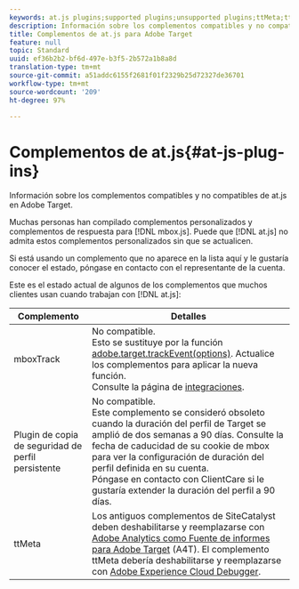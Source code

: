 ```yaml
---
keywords: at.js plugins;supported plugins;unsupported plugins;ttMeta;ttmeta;mboxTrack
description: Información sobre los complementos compatibles y no compatibles de at.js para Adobe Target.
title: Complementos de at.js para Adobe Target
feature: null
topic: Standard
uuid: ef36b2b2-bf6d-497e-b3f5-2b572a1b8a8d
translation-type: tm+mt
source-git-commit: a51addc6155f2681f01f2329b25d72327de36701
workflow-type: tm+mt
source-wordcount: '209'
ht-degree: 97%

---
```



# Complementos de at.js{#at-js-plug-ins}

Información sobre los complementos compatibles y no compatibles de at.js en Adobe Target.

Muchas personas han compilado complementos personalizados y complementos de respuesta para [!DNL mbox.js]. Puede que [!DNL at.js] no admita estos complementos personalizados sin que se actualicen.

Si está usando un complemento que no aparece en la lista aquí y le gustaría conocer el estado, póngase en contacto con el representante de la cuenta.

Este es el estado actual de algunos de los complementos que muchos clientes usan cuando trabajan con [!DNL at.js]:

| Complemento | Detalles |
|--- |--- |
| mboxTrack | No compatible.<br>Esto se sustituye por la función [adobe.target.trackEvent(options)](/help/c-implementing-target/c-implementing-target-for-client-side-web/adobe-target-trackevent.md). Actualice los complementos para aplicar la nueva función.<br>Consulte la página de [integraciones](/help/c-implementing-target/c-implementing-target-for-client-side-web/c-how-atjs-works/target-atjs-integrations.md). |
| Plugin de copia de seguridad de perfil persistente | No compatible.<br>Este complemento se consideró obsoleto cuando la duración del perfil de Target se amplió de dos semanas a 90 días. Consulte la fecha de caducidad de su cookie de mbox para ver la configuración de duración del perfil definida en su cuenta.<br>Póngase en contacto con ClientCare si le gustaría extender la duración del perfil a 90 días. |
| ttMeta | Los antiguos complementos de SiteCatalyst deben deshabilitarse y reemplazarse con [Adobe Analytics como Fuente de informes para Adobe Target](/help/c-integrating-target-with-mac/a4t/a4t.md) (A4T). El complemento ttMeta debería deshabilitarse y reemplazarse con [Adobe Experience Cloud Debugger](https://chrome.google.com/webstore/detail/adobe-experience-cloud-de/ocdmogmohccmeicdhlhhgepeaijenapj). |